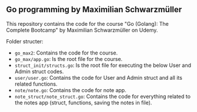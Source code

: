 ## Go programming by Maximilian Schwarzmüller

This repository contains the code for the course "Go (Golang): The Complete Bootcamp" by Maximilian Schwarzmüller on Udemy.


Folder structer:
- `go_max2`: Contains the code for the course.
- `go_max/app.go`: Is the root file for the course.
- `struct_init/structs.go`: Is the root file for executing the below User and Admin struct codes.
- `user/user.go`: Contains the code for User and Admin struct and all its related functions.
- `note/note.go`: Contains the code for note app.
- `note_struct/note_struct.go`: Contains the code for everything related to the notes app (struct, functions, saving the notes in file).